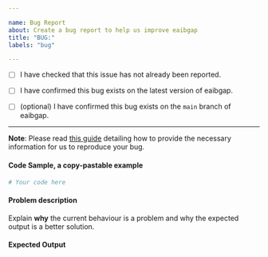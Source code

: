 ```yaml
---

name: Bug Report
about: Create a bug report to help us improve eaibgap
title: "BUG:"
labels: "bug"

---
```


- [ ] I have checked that this issue has not already been reported.

- [ ] I have confirmed this bug exists on the latest version of eaibgap.

- [ ] (optional) I have confirmed this bug exists on the `main` branch of eaibgap.

---

**Note**: Please read [this
guide](https://matthewrocklin.com/blog/work/2018/02/28/minimal-bug-reports) detailing
how to provide the necessary information for us to reproduce your bug.

#### Code Sample, a copy-pastable example

```python
# Your code here
```

#### Problem description

Explain **why** the current behaviour is a problem and why the expected output is a
better solution.

#### Expected Output
